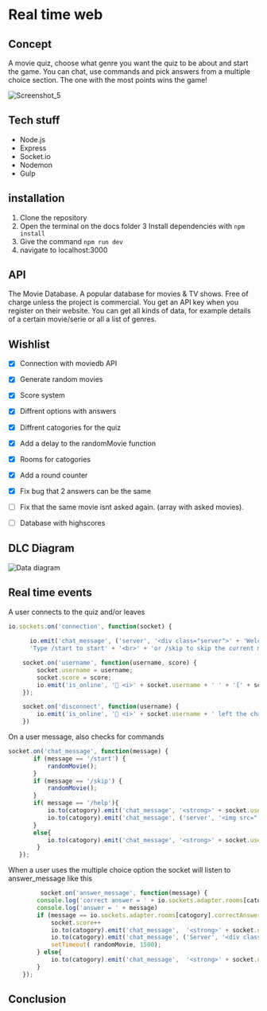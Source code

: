 # Real time web
## Concept
A movie quiz, choose what genre you want the quiz to be about and start the game. You can chat, use commands and pick answers from a multiple choice section. The one with the most points wins the game!

![Screenshot_5](https://user-images.githubusercontent.com/43336468/80961185-afe41900-8e0a-11ea-982e-c97727ecc967.png)

## Tech stuff
- Node.js
- Express
- Socket.io
- Nodemon
- Gulp

## installation
  1. Clone the repository
  2. Open the terminal on the docs folder
  3 Install dependencies with `npm install`
  3. Give the command `npm run dev`
  4. navigate to localhost:3000

## API
The Movie Database.
A popular database for movies & TV shows.
Free of charge unless the project is commercial.
You get an API key when you register on their website.
You can get all kinds of data, for example details of a certain movie/serie or all a list of genres.


## Wishlist 
- [x] Connection with moviedb API 
- [x] Generate random movies
- [x] Score system
- [x] Diffrent options with answers
- [x] Diffrent catogories for the quiz
- [x] Add a delay to the randomMovie function 
- [x] Rooms for catogories
- [x] Add a round counter
- [x] Fix bug that 2 answers can be the same
- [ ] Fix that the same movie isnt asked again. (array with asked movies).
- [ ] Database with highscores


## DLC Diagram
![Data diagram](https://user-images.githubusercontent.com/43336468/80961347-0fdabf80-8e0b-11ea-93b7-fb6bfef64f9d.jpg)


## Real time events

A user connects to the quiz and/or leaves

```js
io.sockets.on('connection', function(socket) {
   
      io.emit('chat_message', ('server', '<div class="server">' + 'Welcome to real time chat!' + "<br>" + '<strong>' + 'Type /help to get a hint' + '<br>' +
      'Type /start to start' + '<br>' + 'or /skip to skip the current movie' + '</div>'));

    socket.on('username', function(username, score) {
        socket.username = username;
        socket.score = score;
        io.emit('is_online', '🔵 <i>' + socket.username + ' ' + '[' + socket.score + ']' + ' joined the chat..</i>');
    });

    socket.on('disconnect', function(username) {
        io.emit('is_online', '🔴 <i>' + socket.username + ' left the chat..</i>');
    })  
```
  
 On a user message, also checks for commands
 
 ```js
 socket.on('chat_message', function(message) {
        if (message == '/start') {
            randomMovie();
        }
        if (message == '/skip') {
            randomMovie();
        }
        if( message == '/help'){
            io.to(catogory).emit('chat_message', '<strong>' + socket.username + '[' + socket.score + ']' + '</strong>: ' + message);
            io.to(catogory).emit('chat_message', ('server', '<img src="' + url +     io.sockets.adapter.rooms[catogory].movieHint + '">'));
        }
        else{
            io.to(catogory).emit('chat_message', '<strong>' + socket.username + '[' + socket.score + ']' + '</strong>: ' + message);
         }
    });
 ```
       
   When a user uses the multiple choice option the socket will listen to answer_message like this
```js
         socket.on('answer_message', function(message) {
        console.log('correct answer = ' + io.sockets.adapter.rooms[catogory].correctAnswer);
        console.log('answer = ' + message)
        if (message == io.sockets.adapter.rooms[catogory].correctAnswer) {
            socket.score++
            io.to(catogory).emit('chat_message',  '<strong>' + socket.username + '[' + socket.score + ']' + '</strong>: ' +                        message ); 
            io.to(catogory).emit('chat_message', ('Server', '<div class="server">' +  message + ' is goed! ' + socket.username + ' +1 </div>'));
            setTimeout( randomMovie, 1500);
        } else{
            io.to(catogory).emit('chat_message',  '<strong>' + socket.username + '[' + socket.score + ']' + '</strong>: ' + message + ' is fout!'); 
        }
    });
```

## Conclusion



